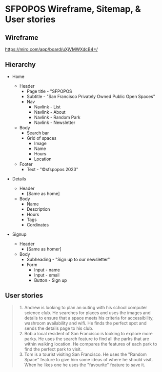 # SFPOPOS Wireframe, Sitemap, & User stories

## Wireframe

https://miro.com/app/board/uXjVMWXdcB4=/

## Hierarchy

- Home

  - Header
    - Page title - "SFPOPOS
    - Subtitle - "San Francisco Privately Owned Public Open Spaces"
    - Nav
      - Navlink - List
      - Navlink - About
      - Navlink - Random Park
      - Navlink - Newsletter
  - Body
    - Search bar
    - Grid of spaces
      - Image
      - Name
      - Hours
      - Location
  - Footer
    - Text - "&copy;sfspopos 2023"

- Details

  - Header
    - [Same as home]
  - Body
    - Name
    - Description
    - Hours
    - Tags
    - Cordinates

- Signup
  - Header
    - [Same as homer]
  - Body
    - Subheading - "Sign up to our newsletter"
    - Form
      - Input - name
      - Input - email
      - Button - Sign up

## User stories

> 1. Andrew is looking to plan an outing with his school computer science club. He searches for places and uses the images and details to ensure that a space meets his criteria for accessibility, washroom availability and wifi. He finds the perfect spot and sends the details page to his club.
> 2. Bob a local resident of San Francisco is looking to explore more parks. He uses the search feature to find all the parks that are within walking location. He compares the features of each park to find the perfect park to visit.
> 3. Tom is a tourist visiting San Francisco. He uses the "Random Space" feature to give him some ideas of where he should visit. When he likes one he uses the "favourite" feature to save it.
